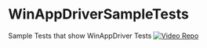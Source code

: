 # WinAppDriverSampleTests
Sample Tests that show WinAppDriver Tests
[![Video Repo](http://i.imgur.com/7a6gJ7d.png)](https://www.youtube.com/watch?v=cE-lBygJfbM&feature=youtu.be)
